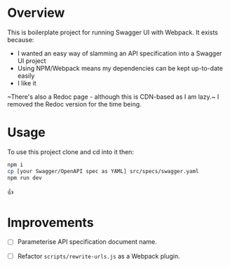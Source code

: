 Overview
===

This is boilerplate project for running Swagger UI with Webpack. It exists because:

* I wanted an easy way of slamming an API specification into a Swagger UI project
* Using NPM/Webpack means my dependencies can be kept up-to-date easily
* I like it

~There's also a Redoc page - although this is CDN-based as I am lazy.~ I removed the Redoc version for the time being.

Usage
===

To use this project clone and cd into it then:

```bash
npm i
cp [your Swagger/OpenAPI spec as YAML] src/specs/swagger.yaml
npm run dev
```

:thumbsup:

Improvements
===

* [ ] Parameterise API specification document name.
* [ ] Refactor `scripts/rewrite-urls.js` as a Webpack plugin.

